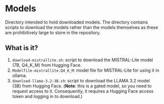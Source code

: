# Models

Directory intended to hold downloaded models. The directory contains scripts to
download the models rather than the models themselves as these are
prohibitively large to store in the repository.


## What is it?

1. `download-mistrallite.sh`: script to download the MISTRAL-Lite model (7B,
   Q4_K_M) from Hugging Face.
1. `Modelfile-mistrallite.Q4_K_M`: model file for MISTRAL-Lite for using it in
   ollama.
1. `download-llama-3.2-3B.sh`: script to download the LLAMA 3.2 model (3B) from
   Hugging Face. (**Note**: this is a gated model, so you need to request
   access to it.  Consequently, it requires a Hugging Face access token and
   logging in to download.)
